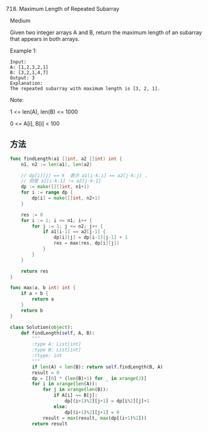 718. Maximum Length of Repeated Subarray


Medium


Given two integer arrays A and B, return the maximum length of an subarray that appears in both arrays.

Example 1:

```
Input:
A: [1,2,3,2,1]
B: [3,2,1,4,7]
Output: 3
Explanation: 
The repeated subarray with maximum length is [3, 2, 1].
```

Note:

1 <= len(A), len(B) <= 1000

0 <= A[i], B[i] < 100


## 方法


```go
func findLength(a1 []int, a2 []int) int {
    n1, n2 := len(a1), len(a2)

	// dp[i][j] == k  表示 a1[i-k:i] == a2[j-k:j] ，
	// 但是 a1[i-k-1] != a2[j-k-1]
	dp := make([][]int, n1+1)
	for i := range dp {
		dp[i] = make([]int, n2+1)
	}

	res := 0
	for i := 1; i <= n1; i++ {
		for j := 1; j <= n2; j++ {
			if a1[i-1] == a2[j-1] {
				dp[i][j] = dp[i-1][j-1] + 1
				res = max(res, dp[i][j])
			}
		}
	}

	return res
}

func max(a, b int) int {
	if a > b {
		return a
	}
	return b
}
```


```python
class Solution(object):
    def findLength(self, A, B):
        """
        :type A: List[int]
        :type B: List[int]
        :rtype: int
        """
        if len(A) < len(B): return self.findLength(B, A)
        result = 0
        dp = [[0] * (len(B)+1) for _ in xrange(2)]
        for i in xrange(len(A)):
            for j in xrange(len(B)):
                if A[i] == B[j]:
                    dp[(i+1)%2][j+1] = dp[i%2][j]+1
                else:
                    dp[(i+1)%2][j+1] = 0
            result = max(result, max(dp[(i+1)%2]))
        return result
```
